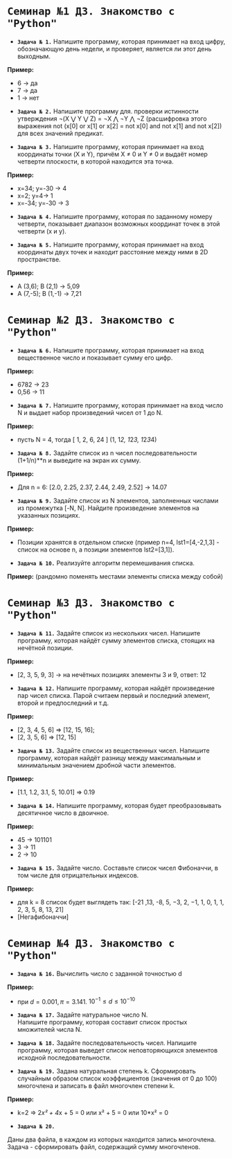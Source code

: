 # `Семинар №1 ДЗ. Знакомство с "Python"`
* **`Задача № 1.`** 
Напишите программу, которая принимает на вход цифру, обозначающую день недели, и проверяет, является ли этот день выходным. 

**Пример:**
- 6 -> да
- 7 -> да
- 1 -> нет

* **`Задача № 2.`** Напишите программу для. проверки истинности утверждения ¬(X ⋁ Y ⋁ Z) = ¬X ⋀ ¬Y ⋀ ¬Z (расшифровка этого выражения not (x[0] or x[1] or x[2] = not x[0] and not x[1] and not x[2]) для всех значений предикат.

* **`Задача № 3.`** Напишите программу, которая принимает на вход координаты точки (X и Y), причём X ≠ 0 и Y ≠ 0 и выдаёт номер четверти плоскости, в которой находится эта точка.

**Пример:**
- x=34; y=-30 -> 4
- x=2; y=4-> 1
- x=-34; y=-30 -> 3

* **`Задача № 4.`** Напишите программу, которая по заданному номеру четверти, показывает диапазон возможных координат точек в этой четверти (x и y).

* **`Задача № 5.`** Напишите программу, которая принимает на вход координаты двух точек и находит расстояние между ними в 2D пространстве.

**Пример:**
- A (3,6); B (2,1) -> 5,09
- A (7,-5); B (1,-1) -> 7,21

# `Семинар №2 ДЗ. Знакомство с "Python"`
* **`Задача № 6.`** Напишите программу, которая принимает на вход вещественное число и показывает сумму его цифр.

**Пример:**
- 6782 -> 23
- 0,56 -> 11

* **`Задача № 7.`** Напишите программу, которая принимает на вход число N и выдает набор произведений чисел от 1 до N.

**Пример:**
- пусть N = 4, тогда [ 1, 2, 6, 24 ] (1, 1*2, 1*2*3, 1*2*3*4)

* **`Задача № 8.`** Задайте список из n чисел последовательности (1+1/n)**n и выведите на экран их сумму.

**Пример:**
- Для n = 6: [2.0, 2.25, 2.37, 2.44, 2.49, 2.52] -> 14.07

* **`Задача № 9.`** Задайте список из N элементов, заполненных числами из промежутка [-N, N]. Найдите произведение элементов на указанных позициях.

**Пример:**
- Позиции хранятся в отдельном списке (пример n=4, lst1=[4,-2,1,3] - список на основе n, а позиции элементов lst2=[3,1]).

* **`Задача № 10.`** Реализуйте алгоритм перемешивания списка.

**Пример:**
(рандомно поменять местами элементы списка между собой)

# `Семинар №3 ДЗ. Знакомство с "Python"`
* **`Задача № 11.`** Задайте список из нескольких чисел. Напишите программу, которая найдёт сумму элементов списка, стоящих на нечётной позиции.

**Пример:**
- [2, 3, 5, 9, 3] -> на нечётных позициях элементы 3 и 9, ответ: 12

* **`Задача № 12.`** Напишите программу, которая найдёт произведение пар чисел списка. Парой считаем первый и последний элемент, второй и предпоследний и т.д.

**Пример:**
- [2, 3, 4, 5, 6] => [12, 15, 16];
- [2, 3, 5, 6] => [12, 15]


* **`Задача № 13.`** Задайте список из вещественных чисел. Напишите программу, которая найдёт разницу между максимальным и минимальным значением дробной части элементов.

**Пример:**
- [1.1, 1.2, 3.1, 5, 10.01] => 0.19

* **`Задача № 14.`** Напишите программу, которая будет преобразовывать десятичное число в двоичное.

**Пример:**
- 45 -> 101101
- 3 -> 11
- 2 -> 10

* **`Задача № 15.`** Задайте число. Составьте список чисел Фибоначчи, в том числе для отрицательных индексов.

**Пример:**
- для k = 8 список будет выглядеть так: [-21 ,13, -8, 5, −3, 2, −1, 1, 0, 1, 1, 2, 3, 5, 8, 13, 21] 
- [Негафибоначчи]

# `Семинар №4 ДЗ. Знакомство с "Python"`

* **`Задача № 16.`** Вычислить число c заданной точностью d

**Пример:**

- при $d = 0.001, π = 3.141.$    $10^{-1} ≤ d ≤10^{-10}$

* **`Задача № 17.`** Задайте натуральное число N.  
 Напишите программу, которая составит список простых множителей числа N.

* **`Задача № 18.`** Задайте последовательность чисел. Напишите программу, которая выведет список неповторяющихся элементов исходной последовательности.

* **`Задача № 19.`** Задана натуральная степень k. Сформировать случайным образом список коэффициентов (значения от 0 до 100) многочлена и записать в файл многочлен степени k.

**Пример:**

- k=2 => 2*x² + 4*x + 5 = 0 или x² + 5 = 0 или 10*x² = 0

* **`Задача № 20.`**

Даны два файла, в каждом из которых находится запись многочлена. Задача - сформировать файл, содержащий сумму многочленов.